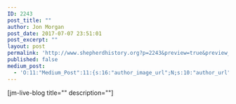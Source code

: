 ```yaml
---
ID: 2243
post_title: ""
author: Jon Morgan
post_date: 2017-07-07 23:51:01
post_excerpt: ""
layout: post
permalink: 'http://www.shepherdhistory.org?p=2243&preview=true&preview_id=2243'
published: false
medium_post:
  - 'O:11:"Medium_Post":11:{s:16:"author_image_url";N;s:10:"author_url";N;s:11:"byline_name";N;s:12:"byline_email";N;s:10:"cross_link";N;s:2:"id";N;s:21:"follower_notification";N;s:7:"license";N;s:14:"publication_id";N;s:6:"status";N;s:3:"url";N;}'
---
```

[jm-live-blog title="" description=""]